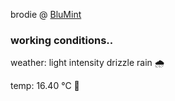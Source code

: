 brodie @ [BluMint](https://www.linkedin.com/company/blumint-io/)

<!--weather_start-->
### working conditions..

weather: light intensity drizzle rain 🌧️

temp: 16.40 °C 👕

<!--weather_end-->
